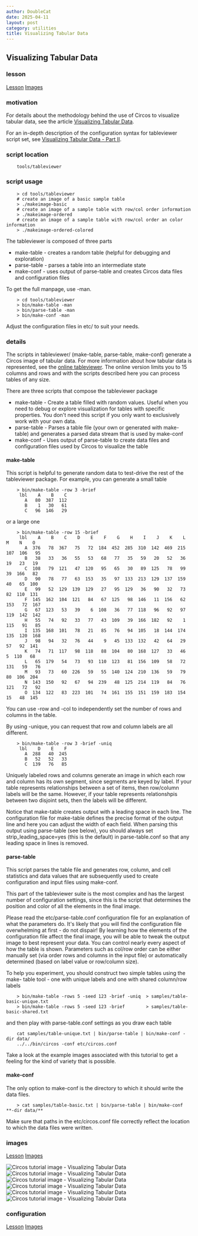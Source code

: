 ```yaml
---
author: DoubleCat
date: 2025-04-11
layout: post
category: utilities
title: Visualizing Tabular Data
---
```


## Visualizing Tabular Data
### lesson
[Lesson](/documentation/tutorials/utilities/visualizing_tables/lesson)
[Images](/documentation/tutorials/utilities/visualizing_tables/images)

### motivation
For details about the methodology behind the use of Circos to visualize
tabular data, see the article [Visualizing Tabular
Data](/presentations/articles/vis_tables1).

For an in-depth description of the configuration syntax for tableviewer script
set, see [Visualizing Tabular Data - Part
II](/presentations/articles/vis_tables2).

### script location
```    
    tools/tableviewer
```
### script usage
```    
    > cd tools/tableviewer
    # create an image of a basic sample table
    > ./makeimage-basic
    # create an image of a sample table with row/col order information
    > ./makeimage-ordered
    # create an image of a sample table with row/col order an color information
    > ./makeimage-ordered-colored
```
The tableviewer is composed of three parts

  * make-table - creates a random table (helpful for debugging and exploration) 
  * parse-table - parses a table into an intermediate state 
  * make-conf - uses output of parse-table and creates Circos data files and configuration files 

To get the full manpage, use -man.

```    
    > cd tools/tableviewer
    > bin/make-table -man
    > bin/parse-table -man
    > bin/make-conf -man
```
Adjust the configuration files in etc/ to suit your needs.

### details
The scripts in tableviewer/ (make-table, parse-table, make-conf) generate a
Circos image of tabular data. For more information about how tabular data is
represented, see the [online tableviewer](https://mk.bcgsc.ca/tableviewer).
The online version limits you to 15 columns and rows and with the scripts
described here you can process tables of any size.

There are three scripts that compose the tableviewer package

  * make-table - Create a table filled with random values. Useful when you need to debug or explore visualization for tables with specific properties. You don't need this script if you only want to exclusively work with your own data. 
  * parse-table - Parses a table file (your own or generated with make-table) and generates a parsed data stream that is used by make-conf 
  * make-conf - Uses output of parse-table to create data files and configuration files used by Circos to visualize the table 

#### make-table
This script is helpful to generate random data to test-drive the rest of the
tableviewer package. For example, you can generate a small table

```    
    > bin/make-table -row 3 -brief
     lbl    A    B    C
       A   80  387  112
       B    1   30   61
       C   96  146   29
```
or a large one

```    
    > bin/make-table -row 15 -brief
     lbl    A    B    C    D    E    F    G    H    I    J    K    L    M    N    O
       A  376   78  367   75   72  184  452  285  310  142  469  215  107  106   95
       B   38   33   36   55   53   68   77   35   59   20   52   36   19   23   19
       C  108   79  121   47  120   95   65   30   89  125   78   99   39  166   82
       D   90   78   77   63  153   35   97  133  213  129  137  159   40   65  100
       E   99   52  129  139  129   27   95  129   36   90   32   73   82  110  131
       F  145  162  104  121   84   67  125   98  146   11  156   62  153   72  167
       G   67  123   53   39    6  108   36   77  118   96   92   97  119  142  142
       H   55   74   92   33   77   43  109   39  166  182   92    1  115   91   85
       I  135  168  101   78   21   85   76   94  105   18  144  174  135  120  168
       J   98   94   32   76   44    9   45  133  132   42   64   29   57   92  141
       K   74   71  117   98  118   88  104   80  168  127   33   46    5  110   68
       L   65  179   54   73   93  110  123   81  156  109   58   72  131   59   76
       M   93   73   60  226   59   55  140  124  210  136   59   79   80  106  204
       N  143  150   92   67   94  239   48  125  214  119   84   76  121   72   92
       O  134  122   83  223  101   74  161  155  151  159  183  154   15   48  145
```
You can use -row and -col to independently set the number of rows and columns
in the table.

By using -unique, you can request that row and column labels are all
different.

```    
    > bin/make-table -row 3 -brief -uniq
     lbl    D    E    F
       A  288   40  245
       B   52   52   33
       C  139   76   85
```
Uniquely labeled rows and columns generate an image in which each row and
column has its own segment, since segments are keyed by label. If your table
represents relationships between a set of items, then row/column labels will
be the same. However, if your table represents relationshpis between two
disjoint sets, then the labels will be different.

Notice that make-table creates output with a leading space in each line. The
configuration file for make-table defines the precise format of the output
line and here you can adjust the width of each field. When parsing this output
using parse-table (see below), you should always set strip_leading_space=yes
(this is the default) in parse-table.conf so that any leading space in lines
is removed.

#### parse-table
This script parses the table file and generates row, column, and cell
statistics and data values that are subsequently used to create configuration
and input files using make-conf.

This part of the tableviewer suite is the most complex and has the largest
number of configuration settings, since this is the script that determines the
position and color of all the elements in the final image.

Please read the etc/parse-table.conf configuration file for an explanation of
what the parameters do. It's likely that you will find the configuration file
overwhelming at first - do not dispair! By learning how the elements of the
configuration file affect the final image, you will be able to tweak the
output image to best represent your data. You can control nearly every aspect
of how the table is shown. Parameters such as col/row order can be either
manually set (via order rows and columns in the input file) or automatically
determined (based on label value or row/column size).

To help you experiment, you should construct two simple tables using the make-
table tool - one with unique labels and one with shared column/row labels

```    
    > bin/make-table -rows 5 -seed 123 -brief -uniq  > samples/table-basic-unique.txt
    > bin/make-table -rows 5 -seed 123 -brief        > samples/table-basic-shared.txt
```
and then play with parse-table.conf settings as you draw each table

```    
    cat samples/table-unique.txt | bin/parse-table | bin/make-conf -dir data/
    ../../bin/circos -conf etc/circos.conf
```
Take a look at the example images associated with this tutorial to get a
feeling for the kind of variety that is possible.

#### make-conf
The only option to make-conf is the directory to which it should write the
data files.

```    
    > cat samples/table-basic.txt | bin/parse-table | bin/make-conf **-dir data/**
```
Make sure that paths in the etc/circos.conf file correctly reflect the
location to which the data files were written.
### images
[Lesson](/documentation/tutorials/utilities/visualizing_tables/lesson)
[Images](/documentation/tutorials/utilities/visualizing_tables/images)

![Circos tutorial image - Visualizing Tabular
Data](/documentation/tutorials/utilities/visualizing_tables/img/01.png)
![Circos tutorial image - Visualizing Tabular
Data](/documentation/tutorials/utilities/visualizing_tables/img/02.png)
![Circos tutorial image - Visualizing Tabular
Data](/documentation/tutorials/utilities/visualizing_tables/img/03.png)
![Circos tutorial image - Visualizing Tabular
Data](/documentation/tutorials/utilities/visualizing_tables/img/04.png)
![Circos tutorial image - Visualizing Tabular
Data](/documentation/tutorials/utilities/visualizing_tables/img/05.png)
![Circos tutorial image - Visualizing Tabular
Data](/documentation/tutorials/utilities/visualizing_tables/img/06.png)
### configuration
[Lesson](/documentation/tutorials/utilities/visualizing_tables/lesson)
[Images](/documentation/tutorials/utilities/visualizing_tables/images)
